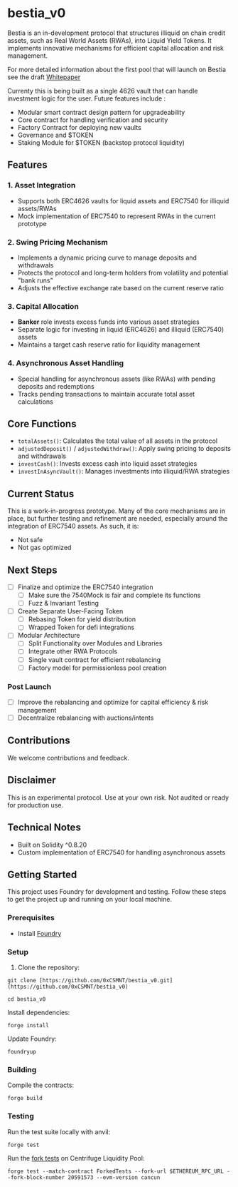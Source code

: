 # bestia_v0

Bestia is an in-development protocol that structures illiquid on chain credit assets, such as Real World Assets (RWAs), into Liquid Yield Tokens. It implements innovative mechanisms for efficient capital allocation and risk management.

For more detailed information about the first pool that will launch on Bestia see the draft [Whitepaper](https://www.notion.so/punia/USDB-Whitepaper-WIP-External-a69ffd38e05f47999c1874fe8cf8a0b6)

Currenty this is being built as a single 4626 vault that can handle investment logic for the user. Future features include :
- Modular smart contract design pattern for upgradeability
- Core contract for handling verification and security
- Factory Contract for deploying new vaults
- Governance and $TOKEN
- Staking Module for $TOKEN (backstop protocol liquidity)


## Features

### 1. Asset Integration
- Supports both ERC4626 vaults for liquid assets and ERC7540 for illiquid assets/RWAs
- Mock implementation of ERC7540 to represent RWAs in the current prototype

### 2. Swing Pricing Mechanism
- Implements a dynamic pricing curve to manage deposits and withdrawals
- Protects the protocol and long-term holders from volatility and potential "bank runs"
- Adjusts the effective exchange rate based on the current reserve ratio

### 3.  Capital Allocation
- **Banker** role invests excess funds into various asset strategies
- Separate logic for investing in liquid (ERC4626) and illiquid (ERC7540) assets
- Maintains a target cash reserve ratio for liquidity management

### 4. Asynchronous Asset Handling
- Special handling for asynchronous assets (like RWAs) with pending deposits and redemptions
- Tracks pending transactions to maintain accurate total asset calculations

## Core Functions

- `totalAssets()`: Calculates the total value of all assets in the protocol
- `adjustedDeposit()` / `adjustedWithdraw()`: Apply swing pricing to deposits and withdrawals
- `investCash()`: Invests excess cash into liquid asset strategies
- `investInAsyncVault()`: Manages investments into illiquid/RWA strategies

## Current Status

This is a work-in-progress prototype. Many of the core mechanisms are in place, but further testing and refinement are needed, especially around the integration of ERC7540 assets. As such, it is:

- Not safe
- Not gas optimized

## Next Steps

- [ ] Finalize and optimize the ERC7540 integration
    - [ ] Make sure the 7540Mock is fair and complete its functions
    - [ ] Fuzz & Invariant Testing
- [ ] Create Separate User-Facing Token
    - [ ] Rebasing Token for yield distribution
    - [ ] Wrapped Token for defi integrations
- [ ] Modular Architecture    
    - [ ] Split Functionality over Modules and Libraries
    - [ ] Integrate other RWA Protocols 
    - [ ] Single vault contract for efficient rebalancing
    - [ ] Factory model for permissionless pool creation

### Post Launch

- [ ] Improve the rebalancing and optimize for capital efficiency & risk management
- [ ] Decentralize rebalancing with auctions/intents

## Contributions

We welcome contributions and feedback. 

## Disclaimer

This is an experimental protocol. Use at your own risk. Not audited or ready for production use.

## Technical Notes

- Built on Solidity ^0.8.20
- Custom implementation of ERC7540 for handling asynchronous assets

## Getting Started

This project uses Foundry for development and testing. Follow these steps to get the project up and running on your local machine.

### Prerequisites

- Install [Foundry](https://book.getfoundry.sh/getting-started/installation.html)

### Setup

1. Clone the repository:

```
git clone [https://github.com/0xCSMNT/bestia_v0.git](https://github.com/0xCSMNT/bestia_v0)

cd bestia_v0
```
Install dependencies:

```
forge install
```
Update Foundry:

```
foundryup
```

### Building
Compile the contracts:
```
forge build
```

### Testing
Run the test suite locally with anvil:
```
forge test
```

Run the [fork tests]([url](https://github.com/0xCSMNT/bestia_v0/blob/main/test/forked/ForkedTests.t.sol)) on Centrifuge Liquidity Pool:
```
forge test --match-contract ForkedTests --fork-url $ETHEREUM_RPC_URL --fork-block-number 20591573 --evm-version cancun
```

